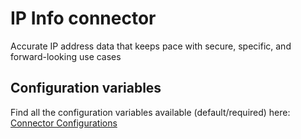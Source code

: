 # IP Info connector

Accurate IP address data that keeps pace with secure, specific, and forward-looking use cases

## Configuration variables

Find all the configuration variables available (default/required) here: [Connector Configurations](./__metadata__)